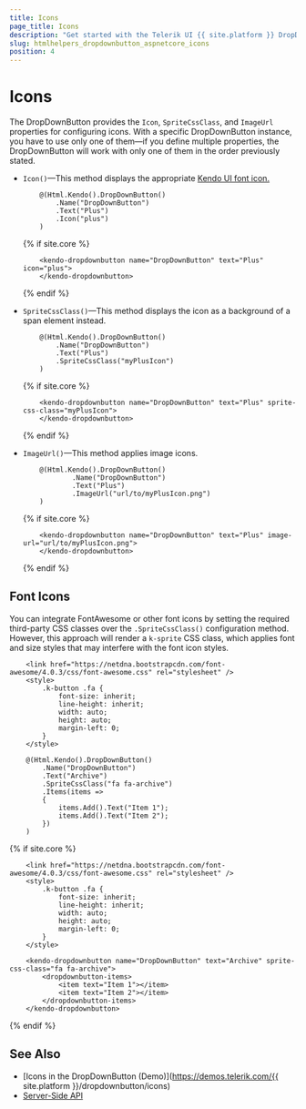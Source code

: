 ```yaml
---
title: Icons
page_title: Icons
description: "Get started with the Telerik UI {{ site.platform }} DropDownButton and add background, image, or font icons to enhance the visualization of the widget."
slug: htmlhelpers_dropdownbutton_aspnetcore_icons
position: 4
---
```


# Icons

The DropDownButton provides the `Icon`, `SpriteCssClass`, and `ImageUrl` properties for configuring icons. With a specific DropDownButton instance, you have to use only one of them&mdash;if you define multiple properties, the DropDownButton will work with only one of them in the order previously stated.

* `Icon()`&mdash;This method displays the appropriate [Kendo UI font icon.](https://docs.telerik.com/kendo-ui/styles-and-layout/sass-themes/font-icons)

    ```HtmlHelper
        @(Html.Kendo().DropDownButton()
            .Name("DropDownButton")
            .Text("Plus")
            .Icon("plus")
        )
    ```
    {% if site.core %}
    ```TagHelper
        <kendo-dropdownbutton name="DropDownButton" text="Plus" icon="plus">
        </kendo-dropdownbutton>
    ```
    {% endif %}
* `SpriteCssClass()`&mdash;This method displays the icon as a background of a span element instead.

    ```HtmlHelper
        @(Html.Kendo().DropDownButton()
            .Name("DropDownButton")
            .Text("Plus")
            .SpriteCssClass("myPlusIcon")
        )
    ```
    {% if site.core %}
    ```TagHelper
        <kendo-dropdownbutton name="DropDownButton" text="Plus" sprite-css-class="myPlusIcon">
        </kendo-dropdownbutton>
    ```
    {% endif %}
* `ImageUrl()`&mdash;This method applies image icons.

    ```HtmlHelper
        @(Html.Kendo().DropDownButton()
                .Name("DropDownButton")
                .Text("Plus")
                .ImageUrl("url/to/myPlusIcon.png")
        )

    ```
    {% if site.core %}
    ```TagHelper
        <kendo-dropdownbutton name="DropDownButton" text="Plus" image-url="url/to/myPlusIcon.png">
        </kendo-dropdownbutton>
    ```
    {% endif %}

## Font Icons

You can integrate FontAwesome or other font icons by setting the required third-party CSS classes over the `.SpriteCssClass()` configuration method. However, this approach will render a `k-sprite` CSS class, which applies font and size styles that may interfere with the font icon styles.

```HtmlHelper
    <link href="https://netdna.bootstrapcdn.com/font-awesome/4.0.3/css/font-awesome.css" rel="stylesheet" />
    <style>
        .k-button .fa {
            font-size: inherit;
            line-height: inherit;
            width: auto;
            height: auto;
            margin-left: 0;
        }
    </style>

    @(Html.Kendo().DropDownButton()
        .Name("DropDownButton")
        .Text("Archive")
        .SpriteCssClass("fa fa-archive")
        .Items(items =>
        {
            items.Add().Text("Item 1");
            items.Add().Text("Item 2");
        })
    )
```
{% if site.core %}
```TagHelper
    <link href="https://netdna.bootstrapcdn.com/font-awesome/4.0.3/css/font-awesome.css" rel="stylesheet" />
    <style>
        .k-button .fa {
            font-size: inherit;
            line-height: inherit;
            width: auto;
            height: auto;
            margin-left: 0;
        }
    </style>

    <kendo-dropdownbutton name="DropDownButton" text="Archive" sprite-css-class="fa fa-archive">
        <dropdownbutton-items>
            <item text="Item 1"></item>
            <item text="Item 2"></item>
        </dropdownbutton-items>
    </kendo-dropdownbutton>
```
{% endif %}

## See Also

* [Icons in the DropDownButton (Demo)](https://demos.telerik.com/{{ site.platform }}/dropdownbutton/icons)
* [Server-Side API](/api/dropdownbutton)
